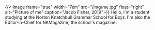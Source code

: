 ---
---
{{< image frame="true" width="7em" src="/img/me.jpg" float="right" 
alt="Picture of me" caption="Jacob Fisher, 2019">}}
Hello, I'm a student studying at the Norton Knatchbull Grammar School for Boys. I'm also the Editor-in-Chief for NKMagazine, the school's magazine.
